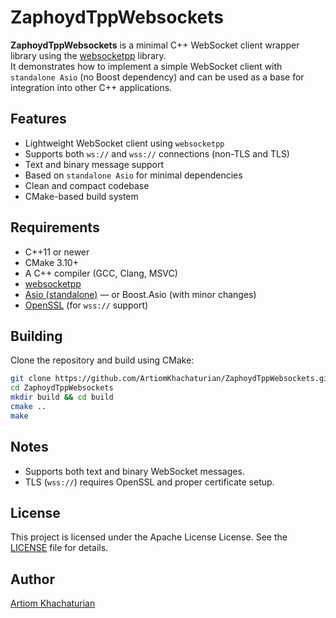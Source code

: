 # ZaphoydTppWebsockets

**ZaphoydTppWebsockets** is a minimal C++ WebSocket client wrapper library using the [websocketpp](https://github.com/zaphoyd/websocketpp) library.  
It demonstrates how to implement a simple WebSocket client with `standalone Asio` (no Boost dependency) and can be used as a base for integration into other C++ applications.

## Features

- Lightweight WebSocket client using `websocketpp`
- Supports both `ws://` and `wss://` connections (non-TLS and TLS)
- Text and binary message support
- Based on `standalone Asio` for minimal dependencies
- Clean and compact codebase
- CMake-based build system

## Requirements

- C++11 or newer
- CMake 3.10+
- A C++ compiler (GCC, Clang, MSVC)
- [websocketpp](https://github.com/zaphoyd/websocketpp)
- [Asio (standalone)](https://think-async.com/Asio/) — or Boost.Asio (with minor changes)
- [OpenSSL](https://openssl-library.org/source/) (for `wss://` support)

## Building

Clone the repository and build using CMake:

```bash
git clone https://github.com/ArtiomKhachaturian/ZaphoydTppWebsockets.git
cd ZaphoydTppWebsockets
mkdir build && cd build
cmake ..
make
```

## Notes

- Supports both text and binary WebSocket messages.
- TLS (`wss://`) requires OpenSSL and proper certificate setup.

## License

This project is licensed under the Apache License License. See the [LICENSE](LICENSE) file for details.

## Author

[Artiom Khachaturian](https://github.com/ArtiomKhachaturian)
